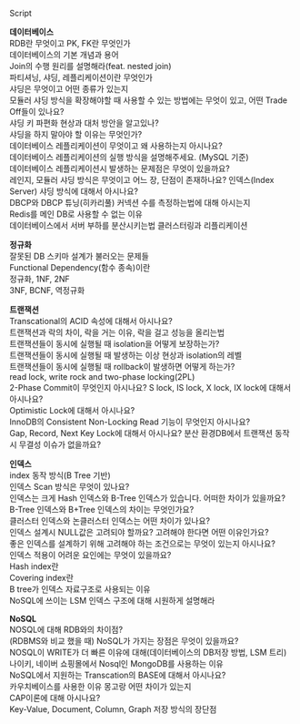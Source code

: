 Script  

**데이터베이스**  
RDB란 무엇이고 PK, FK란 무엇인가    
데이터베이스의 기본 개념과 용어   
Join의 수행 원리를 설명해라(feat. nested join)  
파티셔닝, 샤딩, 레플리케이션이란 무엇인가  
샤딩은 무엇이고 어떤 종류가 있는지  
모듈러 샤딩 방식을 확장해야할 때 사용할 수 있는 방법에는 무엇이 있고,
어떤 Trade Off들이 있나요?  
샤딩 키 파편화 현상과 대처 방안을 알고있나?   
샤딩을 하지 말아야 할 이유는 무엇인가?  
데이터베이스 레플리케이션이 무엇이고 왜 사용하는지 아시나요?  
데이터베이스 레플리케이션의 실행 방식을 설명해주세요. (MySQL 기준)    
데이터베이스 레플리케이션시 발생하는 문제점은 무엇이 있을까요?     
레인지, 모듈러 샤딩 방식은 무엇이고 어느 장, 단점이 존재하나요?
인덱스(Index Server) 샤딩 방식에 대해서 아시나요?   
DBCP와 DBCP 튜닝(히카리풀) 커넥션 수를 측정하는법에 대해 아시는지  
Redis를 메인 DB로 사용할 수 없는 이유  
데이터베이스에서 서버 부하를 분산시키는법 클러스터링과 리플리케이션 

**정규화**  
잘못된 DB 스키마 설계가 불러오는 문제들  
Functional Dependency(함수 종속)이란    
정규화, 1NF, 2NF   
3NF, BCNF, 역정규화



**트랜잭션**  
Transcational의 ACID 속성에 대해서 아시나요?  
트랜잭션과 락의 차이, 락을 거는 이유, 락을 걸고 성능을 올리는법  
트랜잭션들이 동시에 실행될 때 isolation을 어떻게 보장하는가?  
트랜잭션들이 동시에 실행될 때 발생하는 이상 현상과 isolation의 레벨  
트랜잭션들이 동시에 실행될 때 rollback이 발생하면 어떻게 하는가?  
read lock, write rock and two-phase locking(2PL)  
2-Phase Commit이 무엇인지 아시나요?
S lock, IS lock, X lock, IX lock에 대해서 아시나요?  
Optimistic Lock에 대해서 아시나요?  
InnoDB의 Consistent Non-Locking Read 기능이 무엇인지 아시나요?  
Gap, Record, Next Key Lock에 대해서 아시나요?
분산 환경DB에서 트랜잭션 동작시 무결성 이슈가 없을까요?



**인덱스**  
index 동작 방식(B Tree 기반)  
인덱스 Scan 방식은 무엇이 있나요?  
인덱스는 크게 Hash 인덱스와 B-Tree 인덱스가 있습니다. 어떠한 차이가 있을까요?    
B-Tree 인덱스와 B+Tree 인덱스의 차이는 무엇인가요?  
클러스터 인덱스와 논클러스터 인덱스는 어떤 차이가 있나요?    
인덱스 설계시 NULL값은 고려되야 할까요? 고려해야 한다면 어떤 이유인가요?    
좋은 인덱스를 설계하기 위해 고려해야 하는 조건으로는 무엇이 있는지 아시나요?  
인덱스 적용이 어려운 요인에는 무엇이 있을까요?   
Hash index란  
Covering index란  
B tree가 인덱스 자료구조로 사용되는 이유   
NoSQL에 쓰이는 LSM 인덱스 구조에 대해 시원하게 설명해라 


**NoSQL**  
NOSQL에 대해 RDB와의 차이점?  
(RDBMS와 비교 했을 때) NoSQL가 가지는 장점은 무엇이 있을까요?  
NOSQL이 WRITE가 더 빠른 이유에 대해(데이터베이스의 DB저장 방법, LSM 트리)     
나이키, 네이버 쇼핑몰에서 Nosql인 MongoDB를 사용하는 이유  
NoSQL에서 지원하는 Transcation의 BASE에 대해서 아시나요?  
카우치베이스를 사용한 이유 몽고랑 어떤 차이가 있는지  
CAP이론에 대해 아시나요?  
Key-Value, Document, Column, Graph 저장 방식의 장단점  

